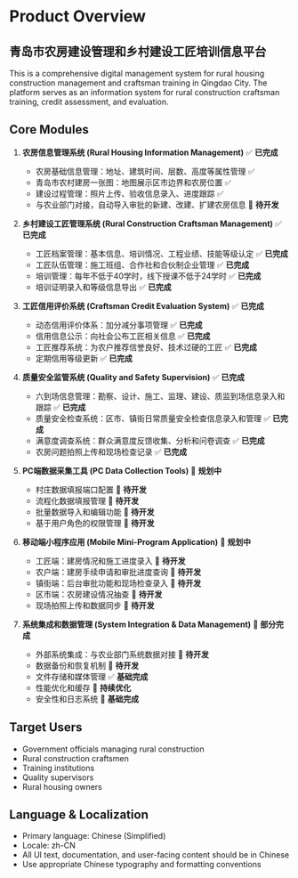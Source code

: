 # Product Overview

## 青岛市农房建设管理和乡村建设工匠培训信息平台

This is a comprehensive digital management system for rural housing construction management and craftsman training in Qingdao City. The platform serves as an information system for rural construction craftsman training, credit assessment, and evaluation.

## Core Modules

1. **农房信息管理系统 (Rural Housing Information Management)** ✅ **已完成**
   - 农房基础信息管理：地址、建筑时间、层数、高度等属性管理 ✅
   - 青岛市农村建房一张图：地图展示区市边界和农房位置 ✅
   - 建设过程管理：照片上传、验收信息录入、进度跟踪 ✅
   - 与农业部门对接，自动导入审批的新建、改建、扩建农房信息 🔄 **待开发**

2. **乡村建设工匠管理系统 (Rural Construction Craftsman Management)** ✅ **已完成**
   - 工匠档案管理：基本信息、培训情况、工程业绩、技能等级认定 ✅ **已完成**
   - 工匠队伍管理：施工班组、合作社和合伙制企业管理 ✅ **已完成**
   - 培训管理：每年不低于40学时，线下授课不低于24学时 ✅ **已完成**
   - 培训证明录入和等级信息导出 ✅ **已完成**

3. **工匠信用评价系统 (Craftsman Credit Evaluation System)** ✅ **已完成**
   - 动态信用评价体系：加分减分事项管理 ✅ **已完成**
   - 信用信息公示：向社会公布工匠相关信息 ✅ **已完成**
   - 工匠推荐系统：为农户推荐信誉良好、技术过硬的工匠 ✅ **已完成**
   - 定期信用等级更新 ✅ **已完成**

4. **质量安全监管系统 (Quality and Safety Supervision)** ✅ **已完成**
   - 六到场信息管理：勘察、设计、施工、监理、建设、质监到场信息录入和跟踪 ✅ **已完成**
   - 质量安全检查系统：区市、镇街日常质量安全检查信息录入和管理 ✅ **已完成**
   - 满意度调查系统：群众满意度反馈收集、分析和问卷调查 ✅ **已完成**
   - 农房问题拍照上传和现场检查记录 ✅ **已完成**

5. **PC端数据采集工具 (PC Data Collection Tools)** 🔄 **规划中**
   - 村庄数据填报端口配置 🔄 **待开发**
   - 流程化数据填报管理 🔄 **待开发**
   - 批量数据导入和编辑功能 🔄 **待开发**
   - 基于用户角色的权限管理 🔄 **待开发**

6. **移动端小程序应用 (Mobile Mini-Program Application)** 🔄 **规划中**
   - 工匠端：建房情况和施工进度录入 🔄 **待开发**
   - 农户端：建房手续申请和审批进度查询 🔄 **待开发**
   - 镇街端：后台审批功能和现场检查录入 🔄 **待开发**
   - 区市端：农房建设情况抽查 🔄 **待开发**
   - 现场拍照上传和数据同步 🔄 **待开发**

7. **系统集成和数据管理 (System Integration & Data Management)** 🔄 **部分完成**
   - 外部系统集成：与农业部门系统数据对接 🔄 **待开发**
   - 数据备份和恢复机制 🔄 **待开发**
   - 文件存储和媒体管理 ✅ **基础完成**
   - 性能优化和缓存 🔄 **持续优化**
   - 安全性和日志系统 🔄 **基础完成**

## Target Users

- Government officials managing rural construction
- Rural construction craftsmen
- Training institutions
- Quality supervisors
- Rural housing owners

## Language & Localization

- Primary language: Chinese (Simplified)
- Locale: zh-CN
- All UI text, documentation, and user-facing content should be in Chinese
- Use appropriate Chinese typography and formatting conventions